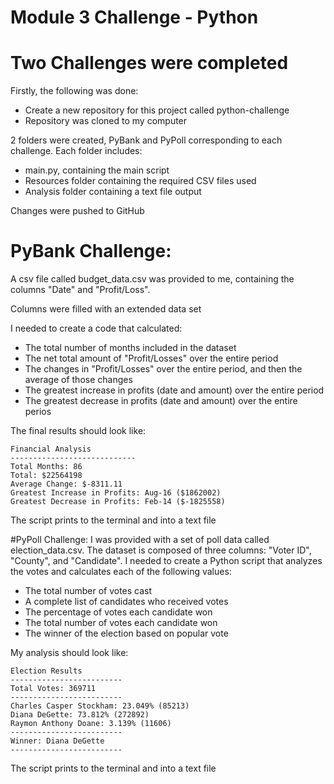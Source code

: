 # Module 3 Challenge - Python
# Two Challenges were completed
Firstly, the following was done:
* Create a new repository for this project called python-challenge
* Repository was cloned to my computer

2 folders were created, PyBank and PyPoll corresponding to each challenge.
Each folder includes:
* main.py, containing the main script
* Resources folder containing the required CSV files used
* Analysis folder containing a text file output

Changes were pushed to GitHub

# PyBank Challenge:
A csv file called budget_data.csv was provided to me, containing the columns "Date" and "Profit/Loss".

Columns were filled with an extended data set

I needed to create a code that calculated:
* The total number of months included in the dataset
* The net total amount of "Profit/Losses" over the entire period
* The changes in "Profit/Losses" over the entire period, and then the average of those changes
* The greatest increase in profits (date and amount) over the entire period
* The greatest decrease in profits (date and amount) over the entire perios

The final results should look like:
```
Financial Analysis
----------------------------
Total Months: 86
Total: $22564198
Average Change: $-8311.11
Greatest Increase in Profits: Aug-16 ($1862002)
Greatest Decrease in Profits: Feb-14 ($-1825558)
```
The script prints to the terminal and into a text file

#PyPoll Challenge:
I was provided with a set of poll data called election_data.csv. 
The dataset is composed of three columns: "Voter ID", "County", and "Candidate". 
I needed to create a Python script that analyzes the votes and calculates each of the following values:

* The total number of votes cast
* A complete list of candidates who received votes
* The percentage of votes each candidate won
* The total number of votes each candidate won
* The winner of the election based on popular vote

My analysis should look like:
```
Election Results
-------------------------
Total Votes: 369711
-------------------------
Charles Casper Stockham: 23.049% (85213)
Diana DeGette: 73.812% (272892)
Raymon Anthony Doane: 3.139% (11606)
-------------------------
Winner: Diana DeGette
-------------------------
```
The script prints to the terminal and into a text file
